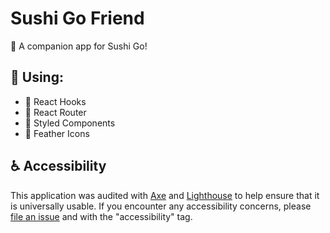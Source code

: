 # Sushi Go Friend

🍣 A companion app for Sushi Go!

## 🧰 Using:

- 🎣 React Hooks
- 🚏 React Router
- 💅 Styled Components
- 🦉 Feather Icons

## ♿️ Accessibility

This application was audited with [Axe](https://www.deque.com/axe/) and [Lighthouse](https://developers.google.com/web/tools/lighthouse/) to help ensure that it is universally usable. If you encounter any accessibility concerns, please [file an issue](https://github.com/SeanMcP/sushi-go-friend/issues/new) and with the "accessibility" tag.
